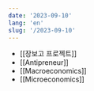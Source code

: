```yaml
---
date: '2023-09-10'
lang: 'en'
slug: '/2023-09-10'
---
```


- [[장보고 프로젝트]]
- [[Antipreneur]]
- [[Macroeconomics]]
- [[Microeconomics]]
